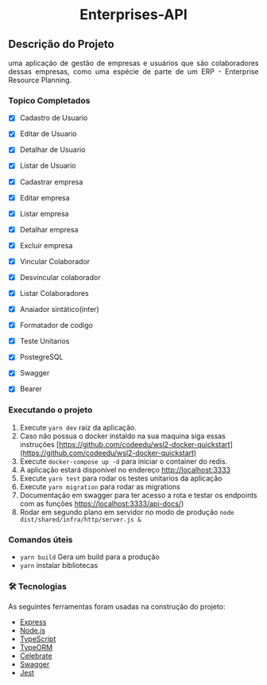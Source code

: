 <h1 align="center"> Enterprises-API </h1>


## Descrição do Projeto
<p align="justify"> uma aplicação de gestão de empresas e usuários que são colaboradores dessas empresas, como uma espécie de parte de um ERP - Enterprise Resource Planning. </p>


### Topico Completados

- [x] Cadastro de Usuario
- [x] Editar de Usuario
- [x] Detalhar de Usuario
- [x] Listar de Usuario
- [x] Cadastrar empresa
- [x] Editar empresa
- [x] Listar empresa
- [x] Detalhar empresa
- [x] Excluir empresa
- [x] Vincular Colaborador
- [x] Desvincular colaborador
- [x] Listar Colaboradores
- [x] Anaiador sintático(inter)
- [x] Formatador de codigo
- [x] Teste Unitarios 
- [x] PostegreSQL
- [x] Swagger
- [x] Bearer <Token> 


### Executando o projeto

  1. Execute ```yarn dev``` raiz da aplicação.
  2. Caso não possua o docker instaldo na sua maquina siga essas instruções [https://github.com/codeedu/wsl2-docker-quickstart](https://github.com/codeedu/wsl2-docker-quickstart) 
  1. Execute ```docker-compose up -d``` para iniciar o container do redis. 
  3. A aplicação estará disponível no endereço [http://localhost:3333](http://localhost:3333)
  4. Execute ``yarn test`` para rodar os testes unitarios da aplicação
  4. Execute ``yarn migration`` para rodar as migrations
  6. Documentação em swagger para ter acesso a rota e testar os endpoints com as funções [https://localhost:3333/api-docs/](https://localhost:3333/api-docs/))
  7. Rodar em segundo plano em servidor no modo de produção ```node dist/shared/infra/http/server.js &```


### Comandos úteis
  - `yarn build` Gera um build para a produção
  - `yarn` instalar bibliotecas
  
### 🛠 Tecnologias

As seguintes ferramentas foram usadas na construção do projeto:

- [Express](https://expressjs.com)
- [Node.js](https://nodejs.org/en/)
- [TypeScript](https://www.typescriptlang.org/)
- [TypeORM](https://www.npmjs.com/package/typeorm)
- [Celebrate](https://www.npmjs.com/package/celebrate)
- [Swagger](https://blog.logrocket.com/documenting-your-express-api-with-swagger/)
- [Jest](https://jestjs.io)
  
  
  
  
